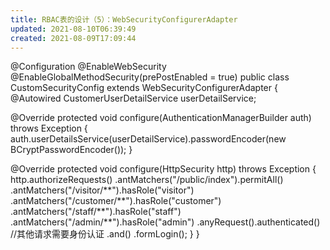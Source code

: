 ```yaml
---
title: RBAC表的设计（5）：WebSecurityConfigurerAdapter
updated: 2021-08-10T06:39:49
created: 2021-08-09T17:09:44
---
```


@Configuration
@EnableWebSecurity
@EnableGlobalMethodSecurity(prePostEnabled = true)
public class CustomSecurityConfig extends WebSecurityConfigurerAdapter {
@Autowired
CustomerUserDetailService userDetailService;

@Override
protected void configure(AuthenticationManagerBuilder auth) throws Exception {
auth.userDetailsService(userDetailService).passwordEncoder(new BCryptPasswordEncoder());
}

@Override
protected void configure(HttpSecurity http) throws Exception {
http.authorizeRequests()
.antMatchers("/public/index").permitAll()
.antMatchers("/visitor/\*\*").hasRole("visitor")
.antMatchers("/customer/\*\*").hasRole("customer")
.antMatchers("/staff/\*\*").hasRole("staff")
.antMatchers("/admin/\*\*").hasRole("admin")
.anyRequest().authenticated() //其他请求需要身份认证
.and()
.formLogin();
}
}
